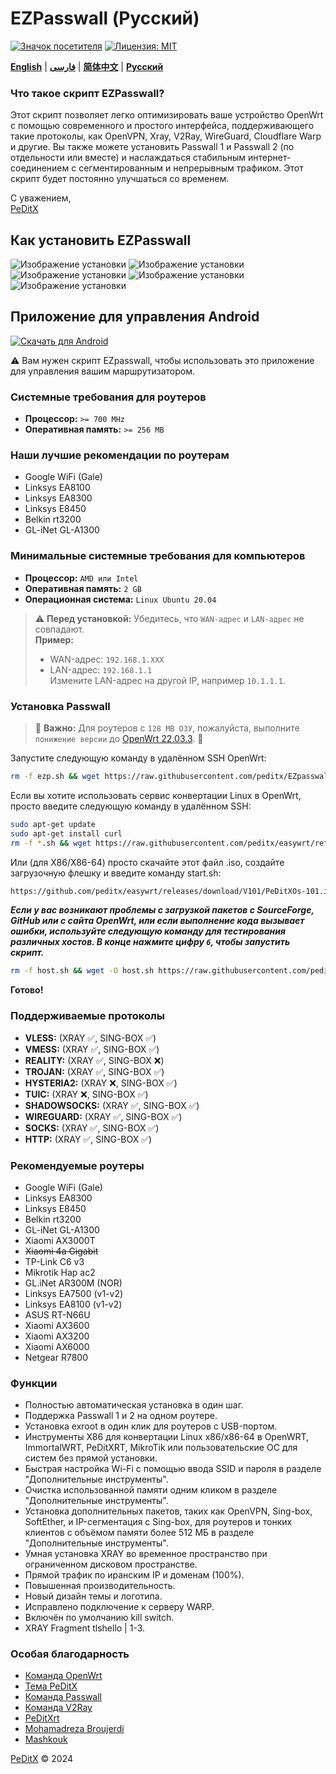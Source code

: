# EZPasswall (Русский)

[![Значок посетителя](https://img.shields.io/badge/Chat%20on-Telegram-blue.svg)](https://t.me/peditx) [![Лицензия: MIT](https://img.shields.io/badge/License-MIT-blue.svg)](https://opensource.org/licenses/MIT)

[**English**](README.md) | [**فارسی**](README_fa.md) | [**简体中文**](README-ch.md) | [**Русский**](README_ru.md)

### Что такое скрипт EZPasswall?

Этот скрипт позволяет легко оптимизировать ваше устройство OpenWrt с помощью современного и простого интерфейса, поддерживающего такие протоколы, как OpenVPN, Xray, V2Ray, WireGuard, Cloudflare Warp и другие. Вы также можете установить Passwall 1 и Passwall 2 (по отдельности или вместе) и наслаждаться стабильным интернет-соединением с сегментированным и непрерывным трафиком. Этот скрипт будет постоянно улучшаться со временем.

С уважением,  
[PeDitX](https://github.com/peditx)

## Как установить EZPasswall
![Изображение установки](https://raw.githubusercontent.com/peditx/iranIPS/refs/heads/main/.files/lowspc/main/photo_2024-10-27_21-15-16.jpg)
![Изображение установки](https://raw.githubusercontent.com/peditx/iranIPS/refs/heads/main/.files/lowspc/main/photo_2024-10-27_20-03-44.jpg)
![Изображение установки](https://github.com/peditx/iranIPS/blob/main/.files/lowspc/main/new/photo_2024-10-31_17-15-33.jpg?raw=true)
![Изображение установки](https://github.com/peditx/iranIPS/blob/main/.files/lowspc/main/new/photo_2024-10-31_17-16-35.jpg?raw=true)
![Изображение установки](https://github.com/peditx/iranIPS/blob/main/.files/lowspc/main/new/photo_2024-10-31_17-17-44.jpg?raw=true)

## Приложение для управления Android  
[![Скачать для Android](https://img.shields.io/badge/Download%20for-Android-green?style=for-the-badge&logo=android)](https://github.com/peditx/EZpasswall/releases/tag/1.0.5)  

⚠ Вам нужен скрипт EZpasswall, чтобы использовать это приложение для управления вашим маршрутизатором.


### Системные требования для роутеров

- **Процессор:** `>= 700 MHz`
- **Оперативная память:** `>= 256 MB`

### Наши лучшие рекомендации по роутерам

- Google WiFi (Gale)
- Linksys EA8100
- Linksys EA8300
- Linksys E8450
- Belkin rt3200
- GL-iNet GL-A1300

### Минимальные системные требования для компьютеров
- **Процессор:** `AMD или Intel`
- **Оперативная память:** `2 GB`
- **Операционная система:** `Linux Ubuntu 20.04`

> ⚠ **Перед установкой:** Убедитесь, что `WAN-адрес` и `LAN-адрес` не совпадают.  
> **Пример:** 
> - WAN-адрес: `192.168.1.XXX`
> - LAN-адрес: `192.168.1.1`  
> Измените LAN-адрес на другой IP, например `10.1.1.1`.

### Установка Passwall

> 🔴 **Важно:** Для роутеров с `128 MB ОЗУ`, пожалуйста, выполните `понижение версии` до [OpenWrt 22.03.3](https://archive.openwrt.org/releases/22.03.3/targets/). 🔴

Запустите следующую команду в удалённом SSH OpenWrt:

```bash
rm -f ezp.sh && wget https://raw.githubusercontent.com/peditx/EZpasswall/refs/heads/main/ezp.sh && chmod -X ezp.sh && ezp.sh

```

Если вы хотите использовать сервис конвертации Linux в OpenWrt, просто введите следующую команду в удалённом SSH:

```bash
sudo apt-get update
sudo apt-get install curl
rm -f *.sh && wget https://raw.githubusercontent.com/peditx/easywrt/refs/heads/main/start.sh && bash start.sh

```
Или (для X86/X86-64) просто скачайте этот файл .iso, создайте загрузочную флешку и введите команду start.sh:

```bash
https://github.com/peditx/easywrt/releases/download/V101/PeDitXOs-101.iso

```

***Если у вас возникают проблемы с загрузкой пакетов с SourceForge, GitHub или с сайта OpenWrt, или если выполнение кода вызывает ошибки, используйте следующую команду для тестирования различных хостов. В конце нажмите цифру `6`, чтобы запустить скрипт.***

```bash
rm -f host.sh && wget -O host.sh https://raw.githubusercontent.com/peditx/EZpasswall/refs/heads/main/host.sh && chmod +x host.sh && ./host.sh
```

**Готово!**

### Поддерживаемые протоколы

- **VLESS:** (XRAY ✅, SING-BOX ✅)
- **VMESS:** (XRAY ✅, SING-BOX ✅)
- **REALITY:** (XRAY ✅, SING-BOX ❌)
- **TROJAN:** (XRAY ✅, SING-BOX ✅)
- **HYSTERIA2:** (XRAY ❌, SING-BOX ✅)
- **TUIC:** (XRAY ❌, SING-BOX ✅)
- **SHADOWSOCKS:** (XRAY ✅, SING-BOX ✅)
- **WIREGUARD:** (XRAY ✅, SING-BOX ✅)
- **SOCKS:** (XRAY ✅, SING-BOX ✅)
- **HTTP:** (XRAY ✅, SING-BOX ✅)

### Рекомендуемые роутеры

- Google WiFi (Gale)
- Linksys EA8300
- Linksys E8450
- Belkin rt3200
- GL-iNet GL-A1300
- Xiaomi AX3000T
- ~~Xiaomi 4a Gigabit~~
- TP-Link C6 v3
- Mikrotik Hap ac2
- GL.iNet AR300M (NOR)
- Linksys EA7500 (v1-v2)
- Linksys EA8100 (v1-v2)
- ASUS RT-N66U
- Xiaomi AX3600
- Xiaomi AX3200
- Xiaomi AX6000
- Netgear R7800

### Функции

- Полностью автоматическая установка в один шаг.
- Поддержка Passwall 1 и 2 на одном роутере.
- Установка exroot в один клик для роутеров с USB-портом.
- Инструменты X86 для конвертации Linux x86/x86-64 в OpenWRT, ImmortalWRT, PeDitXRT, MikroTik или пользовательские ОС для систем без прямой установки.
- Быстрая настройка Wi-Fi с помощью ввода SSID и пароля в разделе "Дополнительные инструменты".
- Очистка использованной памяти одним кликом в разделе "Дополнительные инструменты".
- Установка дополнительных пакетов, таких как OpenVPN, Sing-box, SoftEther, и IP-сегментация с Sing-box, для роутеров и тонких клиентов с объёмом памяти более 512 МБ в разделе "Дополнительные инструменты".
- Умная установка XRAY во временное пространство при ограниченном дисковом пространстве.
- Прямой трафик по иранским IP и доменам (100%).
- Повышенная производительность.
- Новый дизайн темы и логотипа.
- Исправлено подключение к серверу WARP.
- Включён по умолчанию kill switch.
- XRAY Fragment tlshello | 1-3.

### Особая благодарность

- [Команда OpenWrt](https://github.com/openwrt)
- [Тема PeDitX](https://github.com/peditx/luci-theme-peditx)
- [Команда Passwall](https://github.com/xiaorouji)
- [Команда V2Ray](https://github.com/v2ray)
- [PeDitXrt](https://github.com/peditx/PeDitXrt)
- [Mohamadreza Broujerdi](https://t.me/MR13_B)
- [Mashkouk](https://github.com/mashkouk)

[PeDitX](https://github.com/peditx) © 2024
